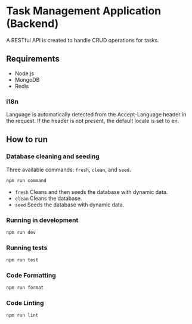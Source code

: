 # Task Management Application (Backend)

A RESTful API is created to handle CRUD operations for tasks.

## Requirements

*   Node.js
*   MongoDB
*   Redis

### i18n

Language is automatically detected from the Accept-Language header in the request. If the header is not present, the default locale is set to en.

## How to run

### Database cleaning and seeding

Three available commands: `fresh`, `clean`, and `seed`.

```bash
npm run command
```

*   `fresh` Cleans and then seeds the database with dynamic data.
*   `clean` Cleans the database.
*   `seed` Seeds the database with dynamic data.

### Running in development

```bash
npm run dev
```

### Running tests

```bash
npm run test
```

### Code Formatting

```bash
npm run format
```

### Code Linting

```bash
npm run lint
```

